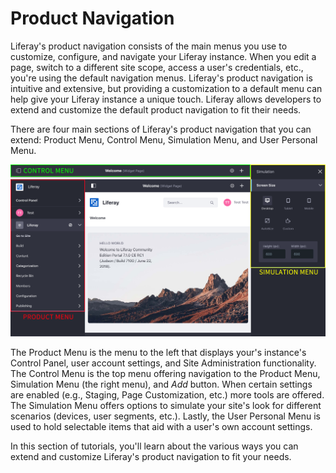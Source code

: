 # Product Navigation [](id=product-navigation)

Liferay's product navigation consists of the main menus you use to customize,
configure, and navigate your Liferay instance. When you edit a page, switch
to a different site scope, access a user's credentials, etc., you're using the 
default navigation menus. Liferay's product navigation is intuitive and 
extensive, but providing a customization to a default menu can help give your 
Liferay instance a unique touch. Liferay allows developers to extend and 
customize the default product navigation to fit their needs.

There are four main sections of Liferay's product navigation that you can
extend: Product Menu, Control Menu, Simulation Menu, and User Personal Menu.

![Figure 1: The main product navigation menus include the Product Menu, Control Menu, and Simulation Menu.](../../images/product-navigation-summary.png)

The Product Menu is the menu to the left that displays your's instance's 
Control Panel, user account settings, and Site Administration functionality. 
The Control Menu is the top menu offering navigation to the Product Menu, 
Simulation Menu (the right menu), and *Add* button. When certain settings are 
enabled (e.g., Staging, Page Customization, etc.) more tools are offered. The 
Simulation Menu offers options to simulate your site's look for different scenarios (devices, user segments, etc.). Lastly, the User Personal Menu is used to hold selectable items that aid with a user's own account settings.

In this section of tutorials, you'll learn about the various ways you can extend
and customize Liferay's product navigation to fit your needs.
